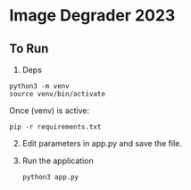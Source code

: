 # Image Degrader 2023

## To Run
1. Deps
```
python3 -m venv
source venv/bin/activate
```
Once (venv) is active: 

```
pip -r requirements.txt
```

2. Edit parameters in app.py and save the file.
3. Run the application
   
    ```
    python3 app.py
    ```